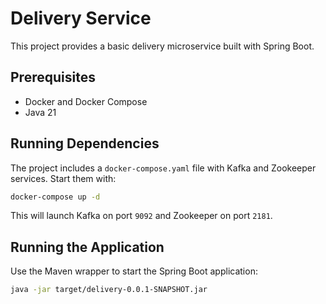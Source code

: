 # Delivery Service

This project provides a basic delivery microservice built with Spring Boot.

## Prerequisites

- Docker and Docker Compose
- Java 21

## Running Dependencies

The project includes a `docker-compose.yaml` file with Kafka and Zookeeper services. Start them with:

```bash
docker-compose up -d
```

This will launch Kafka on port `9092` and Zookeeper on port `2181`.

## Running the Application

Use the Maven wrapper to start the Spring Boot application:

```bash
java -jar target/delivery-0.0.1-SNAPSHOT.jar
```


